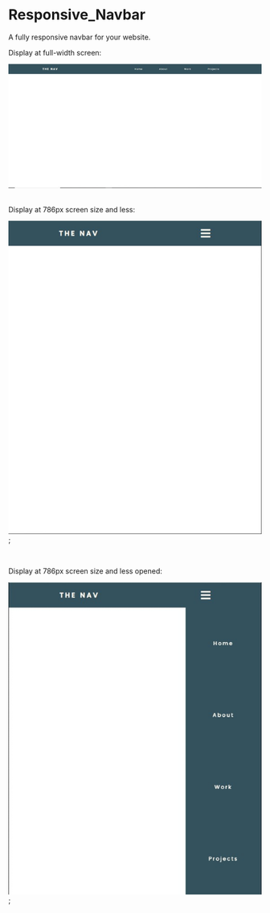 # Responsive_Navbar
A fully responsive navbar for your website.

Display at full-width screen:

![image](assets/screenshots/fullSizeScreen.jpg)

</br>
Display at 786px screen size and less:

![image](assets/screenshots/tabletSizeScreen.jpg);


</br>

Display at 786px screen size and less opened:

![image](assets/screenshots/tabletSizeScreenOpened.jpg);
